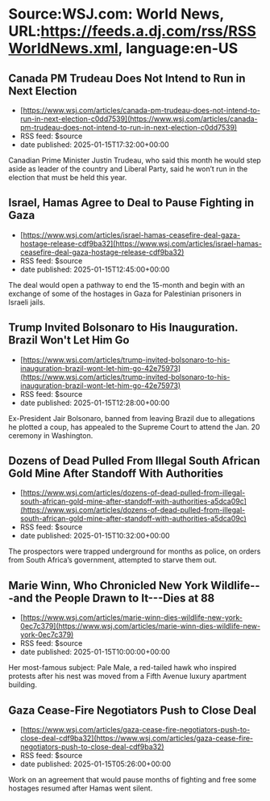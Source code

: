 # Source:WSJ.com: World News, URL:https://feeds.a.dj.com/rss/RSSWorldNews.xml, language:en-US

## Canada PM Trudeau Does Not Intend to Run in Next Election
 - [https://www.wsj.com/articles/canada-pm-trudeau-does-not-intend-to-run-in-next-election-c0dd7539](https://www.wsj.com/articles/canada-pm-trudeau-does-not-intend-to-run-in-next-election-c0dd7539)
 - RSS feed: $source
 - date published: 2025-01-15T17:32:00+00:00

Canadian Prime Minister Justin Trudeau, who said this month he would step aside as leader of the country and Liberal Party, said he won’t run in the election that must be held this year.

## Israel, Hamas Agree to Deal to Pause Fighting in Gaza
 - [https://www.wsj.com/articles/israel-hamas-ceasefire-deal-gaza-hostage-release-cdf9ba32](https://www.wsj.com/articles/israel-hamas-ceasefire-deal-gaza-hostage-release-cdf9ba32)
 - RSS feed: $source
 - date published: 2025-01-15T12:45:00+00:00

The deal would open a pathway to end the 15-month and begin with an exchange of some of the hostages in Gaza for Palestinian prisoners in Israeli jails.

## Trump Invited Bolsonaro to His Inauguration. Brazil Won't Let Him Go
 - [https://www.wsj.com/articles/trump-invited-bolsonaro-to-his-inauguration-brazil-wont-let-him-go-42e75973](https://www.wsj.com/articles/trump-invited-bolsonaro-to-his-inauguration-brazil-wont-let-him-go-42e75973)
 - RSS feed: $source
 - date published: 2025-01-15T12:28:00+00:00

Ex-President Jair Bolsonaro, banned from leaving Brazil due to allegations he plotted a coup, has appealed to the Supreme Court to attend the Jan. 20 ceremony in Washington.

## Dozens of Dead Pulled From Illegal South African Gold Mine After Standoff With Authorities
 - [https://www.wsj.com/articles/dozens-of-dead-pulled-from-illegal-south-african-gold-mine-after-standoff-with-authorities-a5dca09c](https://www.wsj.com/articles/dozens-of-dead-pulled-from-illegal-south-african-gold-mine-after-standoff-with-authorities-a5dca09c)
 - RSS feed: $source
 - date published: 2025-01-15T10:32:00+00:00

The prospectors were trapped underground for months as police, on orders from South Africa’s government, attempted to starve them out.

## Marie Winn, Who Chronicled New York Wildlife---and the People Drawn to It---Dies at 88
 - [https://www.wsj.com/articles/marie-winn-dies-wildlife-new-york-0ec7c379](https://www.wsj.com/articles/marie-winn-dies-wildlife-new-york-0ec7c379)
 - RSS feed: $source
 - date published: 2025-01-15T10:00:00+00:00

Her most-famous subject: Pale Male, a red-tailed hawk who inspired protests after his nest was moved from a Fifth Avenue luxury apartment building.

## Gaza Cease-Fire Negotiators Push to Close Deal
 - [https://www.wsj.com/articles/gaza-cease-fire-negotiators-push-to-close-deal-cdf9ba32](https://www.wsj.com/articles/gaza-cease-fire-negotiators-push-to-close-deal-cdf9ba32)
 - RSS feed: $source
 - date published: 2025-01-15T05:26:00+00:00

Work on an agreement that would pause months of fighting and free some hostages resumed after Hamas went silent.

